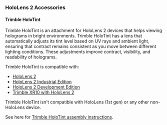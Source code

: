 ### HoloLens 2 Accessories

#### Trimble HoloTint

Trimble HoloTint is an attachment for HoloLens 2 devices that helps viewing holograms in bright environments. Trimble HoloTint has a lens that automatically adjusts its tint level based on UV rays and ambient light, ensuring that contract remains consistent as you move between different lighting conditions. These adjustments improve contract, visibility, and readability of holograms.

Trimble HoloTint is compatible with:

- [HoloLens 2](../hololens2-options-device-only.md)
- [HoloLens 2 Industrial Edition](../hololens2-options-industrial-edition.md)
- [HoloLens 2 Development Edition](../hololens2-options-dev-edition.md)
- [Trimble XR10 with HoloLens 2](../hololens2-options-trimble-xr10-edition.md)

Trimble HoloTint isn't compatible with HoloLens (1st gen) or any other non-HoloLens device.

See here for [Trimble HoloTint assembly instructions](https://fieldtech.trimble.com/resources/product-guides-brochures-data-sheets/trimble-holotint-faq).
